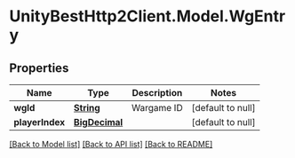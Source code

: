 # UnityBestHttp2Client.Model.WgEntry
## Properties

Name | Type | Description | Notes
------------ | ------------- | ------------- | -------------
**wgId** | [**String**](string.md) | Wargame ID | [default to null]
**playerIndex** | [**BigDecimal**](BigDecimal.md) |  | [default to null]

[[Back to Model list]](../README.md#documentation-for-models) [[Back to API list]](../README.md#documentation-for-api-endpoints) [[Back to README]](../README.md)

